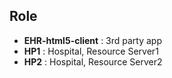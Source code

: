 ## Role
* **EHR-html5-client** : 3rd party app
* **HP1** : Hospital, Resource Server1
* **HP2** : Hospital, Resource Server2
